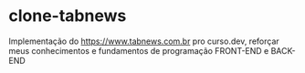 # clone-tabnews
Implementação do https://www.tabnews.com.br pro curso.dev, reforçar meus conhecimentos e fundamentos de programação FRONT-END e BACK-END
